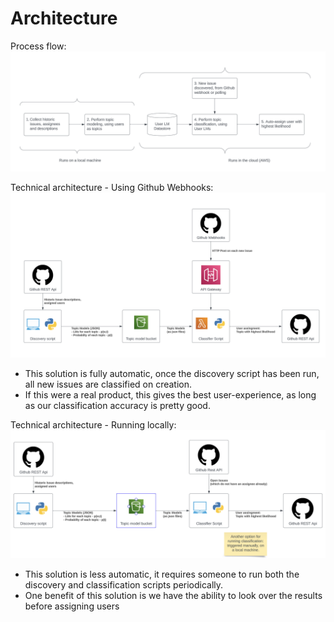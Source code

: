 # Architecture

Process flow:
![Alt text](process-flow.png)


Technical architecture - Using Github Webhooks:
![Alt text](technical-architecture-webhooks.png)
- This solution is fully automatic, once the discovery script has been run, all new issues are classified on creation.
- If this were a real product, this gives the best user-experience, as long as our classification accuracy is pretty good.

Technical architecture - Running locally:
![Alt text](technical-architecture-local.png)
- This solution is less automatic, it requires someone to run both the discovery and classification scripts periodically.
- One benefit of this solution is we have the ability to look over the results before assigning users